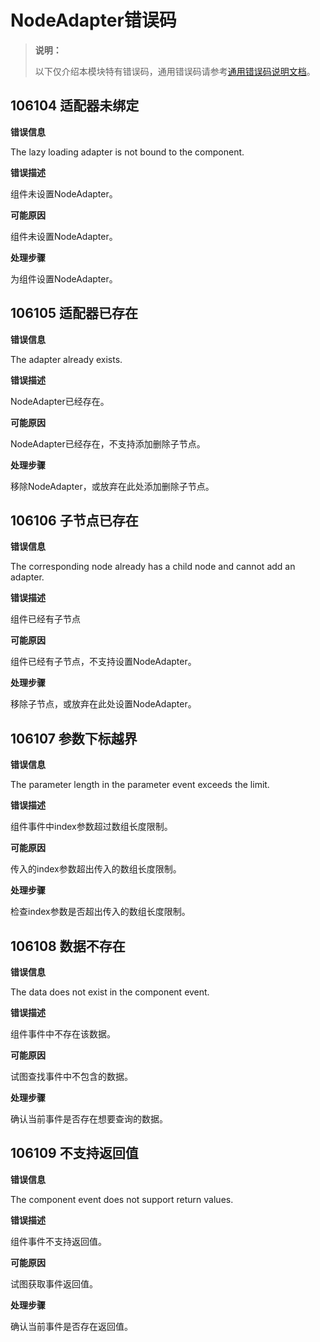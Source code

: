 # NodeAdapter错误码
<!--Kit: ArkUI-->
<!--Subsystem: ArkUI-->
<!--Owner: @kangshihui-->
<!--Designer: @pssea-->
<!--Tester: @jiaoaozihao-->
<!--Adviser: @HelloCrease-->

> **说明：**
>
> 以下仅介绍本模块特有错误码，通用错误码请参考[通用错误码说明文档](../errorcode-universal.md)。

## 106104 适配器未绑定

**错误信息**

The lazy loading adapter is not bound to the component.

**错误描述**

组件未设置NodeAdapter。

**可能原因**

组件未设置NodeAdapter。

**处理步骤**

为组件设置NodeAdapter。

## 106105 适配器已存在

**错误信息**

The adapter already exists.

**错误描述**

NodeAdapter已经存在。

**可能原因**

NodeAdapter已经存在，不支持添加删除子节点。

**处理步骤**

移除NodeAdapter，或放弃在此处添加删除子节点。

## 106106 子节点已存在

**错误信息**

The corresponding node already has a child node and cannot add an adapter.

**错误描述**

组件已经有子节点

**可能原因**

组件已经有子节点，不支持设置NodeAdapter。

**处理步骤**

移除子节点，或放弃在此处设置NodeAdapter。

## 106107 参数下标越界

**错误信息**

The parameter length in the parameter event exceeds the limit.

**错误描述**

组件事件中index参数超过数组长度限制。

**可能原因**

传入的index参数超出传入的数组长度限制。

**处理步骤**

检查index参数是否超出传入的数组长度限制。

## 106108 数据不存在

**错误信息**

The data does not exist in the component event.

**错误描述**

组件事件中不存在该数据。

**可能原因**

试图查找事件中不包含的数据。

**处理步骤**

确认当前事件是否存在想要查询的数据。

## 106109 不支持返回值

**错误信息**

The component event does not support return values.

**错误描述**

组件事件不支持返回值。

**可能原因**

试图获取事件返回值。

**处理步骤**

确认当前事件是否存在返回值。